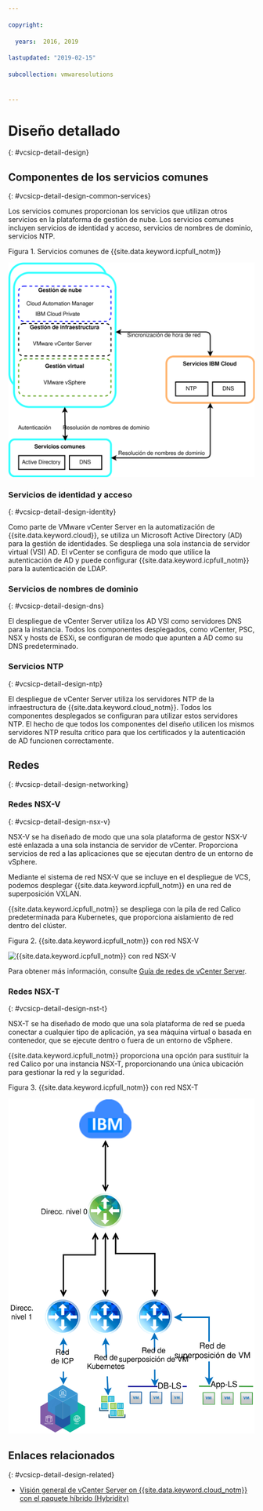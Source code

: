 ```yaml
---

copyright:

  years:  2016, 2019

lastupdated: "2019-02-15"

subcollection: vmwaresolutions


---
```


# Diseño detallado
{: #vcsicp-detail-design}

## Componentes de los servicios comunes
{: #vcsicp-detail-design-common-services}

Los servicios comunes proporcionan los servicios que utilizan otros servicios en la plataforma de gestión de nube. Los servicios comunes incluyen servicios de identidad y acceso, servicios de nombres de dominio, servicios NTP.

Figura 1. Servicios comunes de {{site.data.keyword.icpfull_notm}}

![Servicios comunes de {{site.data.keyword.icpfull_notm}}](vcsicp-icp-commonservices.svg)

### Servicios de identidad y acceso
{: #vcsicp-detail-design-identity}

Como parte de VMware vCenter Server en la automatización de {{site.data.keyword.cloud}}, se utiliza un Microsoft Active Directory (AD) para la gestión de identidades. Se despliega una sola instancia de servidor virtual (VSI) AD. El vCenter se configura de modo que utilice la autenticación de AD y puede configurar {{site.data.keyword.icpfull_notm}} para la autenticación de LDAP.

###	Servicios de nombres de dominio
{: #vcsicp-detail-design-dns}

El despliegue de vCenter Server utiliza los AD VSI como servidores DNS para la instancia. Todos los componentes desplegados, como vCenter, PSC, NSX y hosts de ESXi, se configuran de modo que apunten a AD como su DNS predeterminado.

###	Servicios NTP
{: #vcsicp-detail-design-ntp}

El despliegue de vCenter Server utiliza los servidores NTP de la infraestructura de {{site.data.keyword.cloud_notm}}. Todos los componentes desplegados se configuran para utilizar estos servidores NTP. El hecho de que todos los componentes del diseño utilicen los mismos servidores NTP resulta crítico para que los certificados y la autenticación de AD funcionen correctamente.

## Redes
{: #vcsicp-detail-design-networking}

### Redes NSX-V
{: #vcsicp-detail-design-nsx-v}

NSX-V se ha diseñado de modo que una sola plataforma de gestor NSX-V esté enlazada a una sola instancia de servidor de vCenter. Proporciona servicios de red a las aplicaciones que se ejecutan dentro de un entorno de vSphere.

Mediante el sistema de red NSX-V que se incluye en el despliegue de VCS, podemos desplegar {{site.data.keyword.icpfull_notm}} en una red de superposición VXLAN.

{{site.data.keyword.icpfull_notm}} se despliega con la pila de red Calico predeterminada para Kubernetes, que proporciona aislamiento de red dentro del clúster.

Figura 2. {{site.data.keyword.icpfull_notm}} con red NSX-V

![{{site.data.keyword.icpfull_notm}} con red NSX-V](vcsicp-nsxv-networking.svg)

Para obtener más información, consulte [Guía de redes de vCenter Server](/docs/services/vmwaresolutions/archiref/vcsnsxt?topic=vmware-solutions-vcsnsxt-intro).

### Redes NSX-T
{: #vcsicp-detail-design-nst-t}

NSX-T se ha diseñado de modo que una sola plataforma de red se pueda conectar a cualquier tipo de aplicación, ya sea máquina virtual o basada en contenedor, que se ejecute dentro o fuera de un entorno de vSphere.

{{site.data.keyword.icpfull_notm}} proporciona una opción para sustituir la red Calico por una instancia NSX-T, proporcionando una única ubicación para gestionar la red y la seguridad.

Figura 3. {{site.data.keyword.icpfull_notm}} con red NSX-T

![{{site.data.keyword.icpfull_notm}} con red NSX-T](vcsicp-icp-nsxt-networking.svg)

## Enlaces relacionados
{: #vcsicp-detail-design-related}

* [Visión general de vCenter Server on {{site.data.keyword.cloud_notm}} con el paquete híbrido (Hybridity)](/docs/services/vmwaresolutions/archiref/vcs?topic=vmware-solutions-vcs-hybridity-intro)
